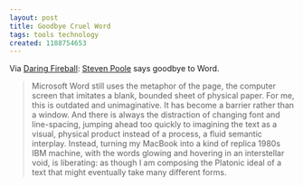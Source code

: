 ```yaml
---
layout: post
title: Goodbye Cruel Word
tags: tools technology
created: 1188754653
---
```

Via [Daring Fireball](http://daringfireball.net/linked/2007/september#sun-02-poole):  [Steven Poole](http://stevenpoole.net/blog/goodbye-cruel-word/) says goodbye to Word.

> Microsoft Word still uses the metaphor of the page, the computer screen that imitates a blank, bounded sheet of physical paper. For me, this is outdated and unimaginative. It has become a barrier rather than a window.<!--break--> And there is always the distraction of changing font and line-spacing, jumping ahead too quickly to imagining the text as a visual, physical product instead of a process, a fluid semantic interplay. Instead, turning my MacBook into a kind of replica 1980s IBM machine, with the words glowing and hovering in an interstellar void, is liberating: as though I am composing the Platonic ideal of a text that might eventually take many different forms.

